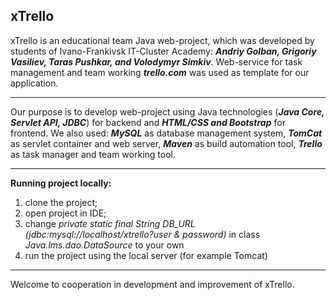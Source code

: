 **xTrello**
---

xTrello is an educational team Java web-project, which was developed by students of Ivano-Frankivsk IT-Cluster Academy:
**_Andriy Golban, Grigoriy Vasiliev, Taras Pushkar, and Volodymyr Simkiv_**. Web-service for task management and team working **_trello.com_** was used as template for our application.
***

Our purpose is to develop web-project using Java technologies (**_Java Core, Servlet API, JDBC_**) for backend and _**HTML/CSS and Bootstrap**_ for frontend.
We also used: 
**_MySQL_** as database management system,
**_TomCat_** as servlet container and web server,
**_Maven_** as build automation tool,
**_Trello_** as task manager and team working tool.
***
**Running project locally:**
1) clone the project;
2) open project in IDE;
3) change _private static final String DB_URL (jdbc:mysql://localhost/xtrello?user & password)_ in class _Java.lms.dao.DataSource_ to your own
4) run the project using the local server (for example Tomcat)
***
Welcome to cooperation in development and improvement of xTrello.